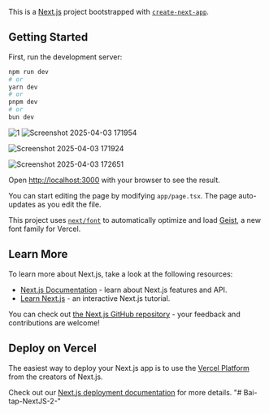 This is a [Next.js](https://nextjs.org) project bootstrapped with [`create-next-app`](https://nextjs.org/docs/app/api-reference/cli/create-next-app).

## Getting Started

First, run the development server:

```bash
npm run dev
# or
yarn dev
# or
pnpm dev
# or
bun dev
```
![1](https://drive.google.com/file/d/1aphunRBkoEmYW5CPdFeq20w58alHWxfm/view?usp=sharing)
![Screenshot 2025-04-03 171954](https://github.com/user-attachments/assets/c9cf9800-65fe-4bd8-b7d1-3d105def914d)

![Screenshot 2025-04-03 171924](https://github.com/user-attachments/assets/c2a637af-b87a-4e63-81c2-dbfe3d86ef50)

![Screenshot 2025-04-03 172651](https://github.com/user-attachments/assets/8bcbfeed-da4d-4f80-89b4-1c14e17fa2a4)

Open [http://localhost:3000](http://localhost:3000) with your browser to see the result.

You can start editing the page by modifying `app/page.tsx`. The page auto-updates as you edit the file.

This project uses [`next/font`](https://nextjs.org/docs/app/building-your-application/optimizing/fonts) to automatically optimize and load [Geist](https://vercel.com/font), a new font family for Vercel.

## Learn More

To learn more about Next.js, take a look at the following resources:

- [Next.js Documentation](https://nextjs.org/docs) - learn about Next.js features and API.
- [Learn Next.js](https://nextjs.org/learn) - an interactive Next.js tutorial.

You can check out [the Next.js GitHub repository](https://github.com/vercel/next.js) - your feedback and contributions are welcome!

## Deploy on Vercel

The easiest way to deploy your Next.js app is to use the [Vercel Platform](https://vercel.com/new?utm_medium=default-template&filter=next.js&utm_source=create-next-app&utm_campaign=create-next-app-readme) from the creators of Next.js.

Check out our [Next.js deployment documentation](https://nextjs.org/docs/app/building-your-application/deploying) for more details.
"# Bai-tap-NextJS-2-" 
